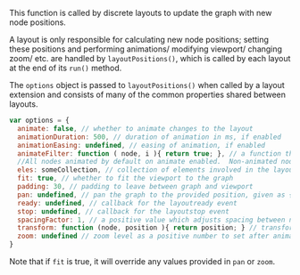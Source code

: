 This function is called by discrete layouts to update the graph with new node positions.

A layout is only responsible for calculating new node positions; setting these positions and performing animations/ modifying viewport/ changing zoom/ etc. are handled by `layoutPositions()`, which is called by each layout at the end of its `run()` method.

The `options` object is passed to `layoutPositions()` when called by a layout extension and consists of many of the common properties shared between layouts.

```js
var options = {
  animate: false, // whether to animate changes to the layout
  animationDuration: 500, // duration of animation in ms, if enabled
  animationEasing: undefined, // easing of animation, if enabled
  animateFilter: function ( node, i ){ return true; }, // a function that determines whether the node should be animated.
  //All nodes animated by default on animate enabled.  Non-animated nodes are positioned immediately when the layout starts
  eles: someCollection, // collection of elements involved in the layout; set by cy.layout() or eles.layout()
  fit: true, // whether to fit the viewport to the graph
  padding: 30, // padding to leave between graph and viewport
  pan: undefined, // pan the graph to the provided position, given as { x, y }
  ready: undefined, // callback for the layoutready event
  stop: undefined, // callback for the layoutstop event
  spacingFactor: 1, // a positive value which adjusts spacing between nodes (>1 means greater than usual spacing)
  transform: function (node, position ){ return position; } // transform a given node position. Useful for changing flow direction in discrete layouts 
  zoom: undefined // zoom level as a positive number to set after animation
}
```

Note that if `fit` is true, it will override any values provided in `pan` or `zoom`.
